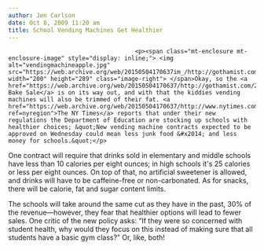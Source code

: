 ```yaml
---
author: Jen Carlson
date: Oct 8, 2009 11:20 am
title: School Vending Machines Get Healthier
---
```


	
										<p><span class="mt-enclosure mt-enclosure-image" style="display: inline;"> <img alt="vendingmachineapple.jpg" src="https://web.archive.org/web/20150504170637im_/http://gothamist.com/attachments/arts_jen/vendingmachineapple.jpg" width="200" height="289" class="image-right"> </span>Okay, so the <a href="https://web.archive.org/web/20150504170637/http://gothamist.com/2009/10/03/bye_bye_bake_sales.php">school Bake Sale</a> is on its way out, and with that the kiddies vending machines will also be trimmed of their fat. <a href="https://web.archive.org/web/20150504170637/http://www.nytimes.com/2009/10/07/nyregion/07contract.html?ref=nyregion">The NY Times</a> reports that under their new regulations the Department of Education are stocking up schools with healthier choices; &quot;New vending machine contracts expected to be approved on Wednesday could mean less junk food &#x2014; and less money for schools.&quot;</p>

<p>One contract will require that drinks sold in elementary and middle schools have less than 10 calories per eight ounces; in high schools it&apos;s 25 calories or less per eight ounces. On top of that, no artificial sweetener is allowed, and drinks will have to be caffeine-free or non-carbonated. As for snacks, there will be calorie, fat and sugar content limits.</p>

<p>The schools will take around the same cut as they have in the past, 30% of the revenue&#x2014;however, they fear that healthier options will lead to fewer sales. One critic of the new policy asks: &#x201C;If they were so concerned with student health, why would they focus on this instead of making sure that all students have a basic gym class?&#x201D; Or, like, both!</p>					
										
									
				